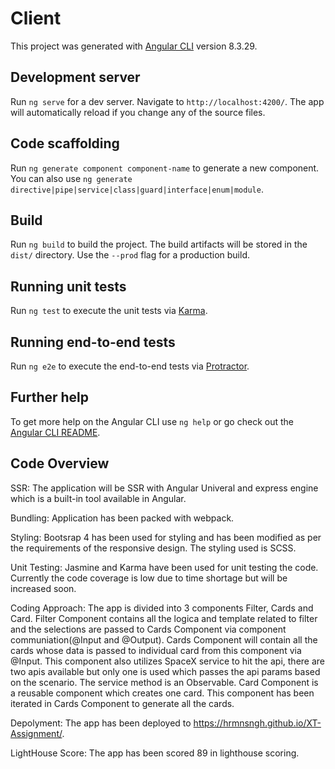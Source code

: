 # Client

This project was generated with [Angular CLI](https://github.com/angular/angular-cli) version 8.3.29.

## Development server

Run `ng serve` for a dev server. Navigate to `http://localhost:4200/`. The app will automatically reload if you change any of the source files.

## Code scaffolding

Run `ng generate component component-name` to generate a new component. You can also use `ng generate directive|pipe|service|class|guard|interface|enum|module`.

## Build

Run `ng build` to build the project. The build artifacts will be stored in the `dist/` directory. Use the `--prod` flag for a production build.

## Running unit tests

Run `ng test` to execute the unit tests via [Karma](https://karma-runner.github.io).

## Running end-to-end tests

Run `ng e2e` to execute the end-to-end tests via [Protractor](http://www.protractortest.org/).

## Further help

To get more help on the Angular CLI use `ng help` or go check out the [Angular CLI README](https://github.com/angular/angular-cli/blob/master/README.md).



## Code Overview

SSR: The application will be SSR with Angular Univeral and express engine which is a built-in tool available in Angular.

Bundling: Application has been packed with webpack.

Styling: Bootsrap 4 has been used for styling and has been modified as per the requirements of the responsive design. The styling used is SCSS.

Unit Testing: Jasmine and Karma have been used for unit testing the code. Currently the code coverage is low due to time shortage but will be increased soon.

Coding Approach: The app is divided into 3 components Filter, Cards and Card. 
Filter Component contains all the logica and template related to filter and the selections are passed to Cards Component via component communiation(@Input and @Output).
Cards Component will contain all the cards whose data is passed to individual card from this component via @Input. This component also utilizes SpaceX service to hit the api, there are two apis available but only one is used which passes the api params based on the scenario. The service method is an Observable.
Card Component is a reusable component which creates one card. This component has been iterated in Cards Component to generate all the cards.

Depolyment: The app has been deployed to https://hrmnsngh.github.io/XT-Assignment/.

LightHouse Score: The app has been scored 89 in lighthouse scoring.
